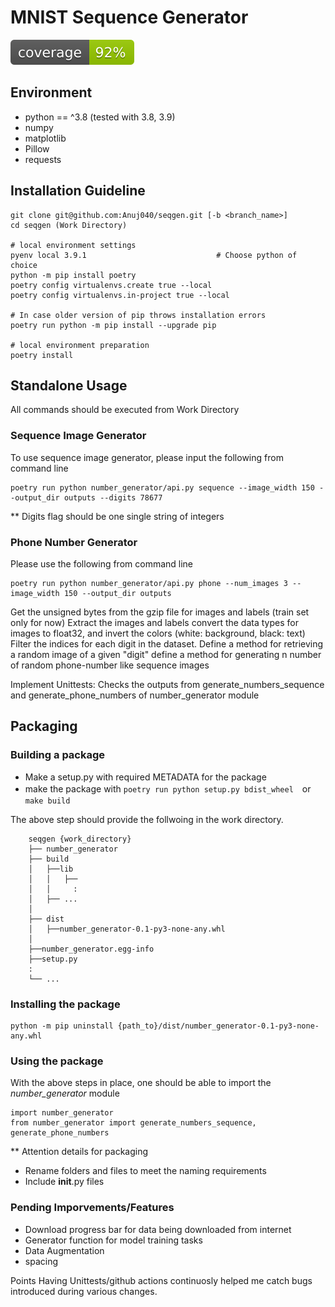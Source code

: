 # MNIST Sequence Generator
![coverage](figs/coverage.svg)

## Environment
* python == ^3.8 (tested with 3.8, 3.9)
* numpy
* matplotlib
* Pillow
* requests

## Installation Guideline

```
git clone git@github.com:Anuj040/seqgen.git [-b <branch_name>]
cd seqgen (Work Directory)

# local environment settings
pyenv local 3.9.1                             # Choose python of choice                                  
python -m pip install poetry
poetry config virtualenvs.create true --local
poetry config virtualenvs.in-project true --local

# In case older version of pip throws installation errors
poetry run python -m pip install --upgrade pip 

# local environment preparation
poetry install

```

## Standalone Usage
All commands should be executed from Work Directory
### Sequence Image Generator
To use sequence image generator, please input the following from command line
```
poetry run python number_generator/api.py sequence --image_width 150 --output_dir outputs --digits 78677
```
** Digits flag should be one single string of integers
### Phone Number Generator
Please use the following from command line
```
poetry run python number_generator/api.py phone --num_images 3 --image_width 150 --output_dir outputs
```


Get the unsigned bytes from the gzip file for images and labels (train set only for now)
Extract the images and labels
convert the data types for images to float32, and invert the colors (white: background, black: text)
Filter the indices for each digit in the dataset.
Define a method for retrieving a random image of a given "digit"
define a method for generating n number of random phone-number like sequence images


Implement Unittests: Checks the outputs from generate_numbers_sequence and generate_phone_numbers of number_generator module

## Packaging
### Building a package
* Make a setup.py with required METADATA for the package
* make the package with ```poetry run python setup.py bdist_wheel```　or ```make build```

The above step should provide the follwoing in the work directory.
```
    seqgen {work_directory}
    ├── number_generator
    ├── build                  
    │   ├──lib                               
    │   │   ├──
    │   │     :
    │   ├── ...
    │
    ├── dist                  
    │   ├──number_generator-0.1-py3-none-any.whl  
    │
    ├──number_generator.egg-info
    ├──setup.py
    :
    └── ...
```
### Installing the package
```
python -m pip uninstall {path_to}/dist/number_generator-0.1-py3-none-any.whl
```
### Using the package
With the above steps in place, one should be able to import the _number_generator_ module
```
import number_generator
from number_generator import generate_numbers_sequence, generate_phone_numbers
```

** Attention details for packaging
* Rename folders and files to meet the naming requirements
* Include __init__.py files

### Pending Imporvements/Features
* Download progress bar for data being downloaded from internet
* Generator function for model training tasks
* Data Augmentation
* spacing

Points
Having Unittests/github actions continuosly helped me catch bugs introduced during various changes.
